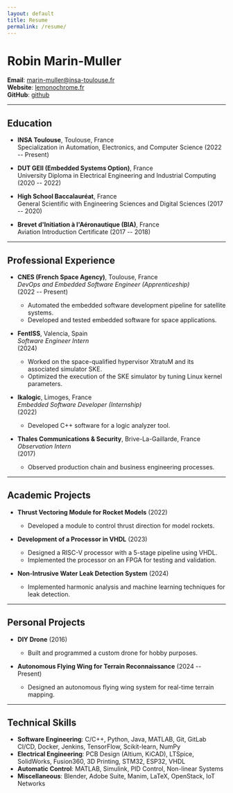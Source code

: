 ```yaml
---
layout: default
title: Resume
permalink: /resume/
---
```



# Robin Marin-Muller

**Email**: [marin-muller@insa-toulouse.fr](mailto:marin-muller@insa-toulouse.fr)  
**Website**: [lemonochrome.fr](https://lemonochrome.fr)  
**GitHub**: [github](https://github.com/Lemonochrme)

---

## Education

- **INSA Toulouse**, Toulouse, France  
  Specialization in Automation, Electronics, and Computer Science (2022 -- Present)

- **DUT GEII (Embedded Systems Option)**, France  
  University Diploma in Electrical Engineering and Industrial Computing (2020 -- 2022)

- **High School Baccalauréat**, France  
  General Scientific with Engineering Sciences and Digital Sciences (2017 -- 2020)

- **Brevet d'Initiation à l'Aéronautique (BIA)**, France  
  Aviation Introduction Certificate (2017 -- 2018)

---

## Professional Experience

- **CNES (French Space Agency)**, Toulouse, France  
  *DevOps and Embedded Software Engineer (Apprenticeship)*  
  (2022 -- Present)  
  - Automated the embedded software development pipeline for satellite systems.  
  - Developed and tested embedded software for space applications.

- **FentISS**, Valencia, Spain  
  *Software Engineer Intern*  
  (2024)  
  - Worked on the space-qualified hypervisor XtratuM and its associated simulator SKE.  
  - Optimized the execution of the SKE simulator by tuning Linux kernel parameters.

- **Ikalogic**, Limoges, France  
  *Embedded Software Developer (Internship)*  
  (2022)  
  - Developed C++ software for a logic analyzer tool.

- **Thales Communications & Security**, Brive-La-Gaillarde, France  
  *Observation Intern*  
  (2017)  
  - Observed production chain and business engineering processes.

---

## Academic Projects

- **Thrust Vectoring Module for Rocket Models** (2022)  
  - Developed a module to control thrust direction for model rockets.

- **Development of a Processor in VHDL** (2023)  
  - Designed a RISC-V processor with a 5-stage pipeline using VHDL.  
  - Implemented the processor on an FPGA for testing and validation.

- **Non-Intrusive Water Leak Detection System** (2024)  
  - Implemented harmonic analysis and machine learning techniques for leak detection.

---

## Personal Projects

- **DIY Drone** (2016)  
  - Built and programmed a custom drone for hobby purposes.

- **Autonomous Flying Wing for Terrain Reconnaissance** (2024 -- Present)  
  - Designed an autonomous flying wing system for real-time terrain mapping.

---

## Technical Skills

- **Software Engineering**: C/C++, Python, Java, MATLAB, Git, GitLab CI/CD, Docker, Jenkins, TensorFlow, Scikit-learn, NumPy  
- **Electrical Engineering**: PCB Design (Altium, KiCAD), LTSpice, SolidWorks, Fusion360, 3D Printing, STM32, ESP32, VHDL  
- **Automatic Control**: MATLAB, Simulink, PID Control, Non-linear Systems  
- **Miscellaneous**: Blender, Adobe Suite, Manim, LaTeX, OpenStack, IoT Networks
